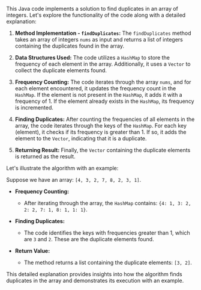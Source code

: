 This Java code implements a solution to find duplicates in an array of integers. Let's explore the functionality of the code along with a detailed explanation:

1. **Method Implementation - `findDuplicates`:** The `findDuplicates` method takes an array of integers `nums` as input and returns a list of integers containing the duplicates found in the array.

2. **Data Structures Used:** The code utilizes a `HashMap` to store the frequency of each element in the array. Additionally, it uses a `Vector` to collect the duplicate elements found.

3. **Frequency Counting:** The code iterates through the array `nums`, and for each element encountered, it updates the frequency count in the `HashMap`. If the element is not present in the `HashMap`, it adds it with a frequency of 1. If the element already exists in the `HashMap`, its frequency is incremented.

4. **Finding Duplicates:** After counting the frequencies of all elements in the array, the code iterates through the keys of the `HashMap`. For each key (element), it checks if its frequency is greater than 1. If so, it adds the element to the `Vector`, indicating that it is a duplicate.

5. **Returning Result:** Finally, the `Vector` containing the duplicate elements is returned as the result.

Let's illustrate the algorithm with an example:

Suppose we have an array: `[4, 3, 2, 7, 8, 2, 3, 1]`.

- **Frequency Counting:**
    - After iterating through the array, the `HashMap` contains: `{4: 1, 3: 2, 2: 2, 7: 1, 8: 1, 1: 1}`.

- **Finding Duplicates:**
    - The code identifies the keys with frequencies greater than 1, which are `3` and `2`. These are the duplicate elements found.

- **Return Value:**
    - The method returns a list containing the duplicate elements: `[3, 2]`.

This detailed explanation provides insights into how the algorithm finds duplicates in the array and demonstrates its execution with an example.
